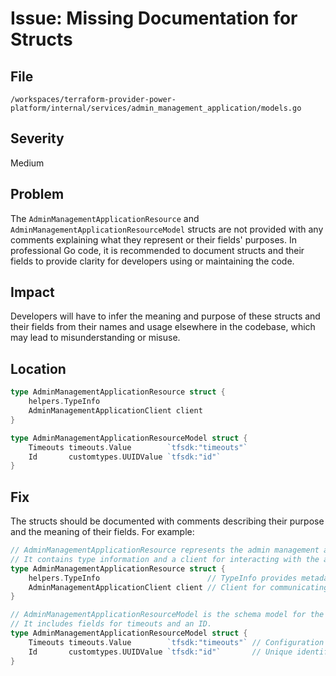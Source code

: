 # Issue: Missing Documentation for Structs

## File
`/workspaces/terraform-provider-power-platform/internal/services/admin_management_application/models.go`

## Severity
Medium

## Problem
The `AdminManagementApplicationResource` and `AdminManagementApplicationResourceModel` structs are not provided with any comments explaining what they represent or their fields' purposes. In professional Go code, it is recommended to document structs and their fields to provide clarity for developers using or maintaining the code.

## Impact
Developers will have to infer the meaning and purpose of these structs and their fields from their names and usage elsewhere in the codebase, which may lead to misunderstanding or misuse.

## Location
```go
type AdminManagementApplicationResource struct {
	helpers.TypeInfo
	AdminManagementApplicationClient client
}

type AdminManagementApplicationResourceModel struct {
	Timeouts timeouts.Value        `tfsdk:"timeouts"`
	Id       customtypes.UUIDValue `tfsdk:"id"`
}
```

## Fix
The structs should be documented with comments describing their purpose and the meaning of their fields. For example:

```go
// AdminManagementApplicationResource represents the admin management application resource.
// It contains type information and a client for interacting with the application.
type AdminManagementApplicationResource struct {
	helpers.TypeInfo                        // TypeInfo provides metadata about the resource type.
	AdminManagementApplicationClient client // Client for communicating with admin management application.
}

// AdminManagementApplicationResourceModel is the schema model for the admin management application resource.
// It includes fields for timeouts and an ID.
type AdminManagementApplicationResourceModel struct {
	Timeouts timeouts.Value        `tfsdk:"timeouts"` // Configuration for resource timeouts.
	Id       customtypes.UUIDValue `tfsdk:"id"`       // Unique identifier for the resource.
}
```